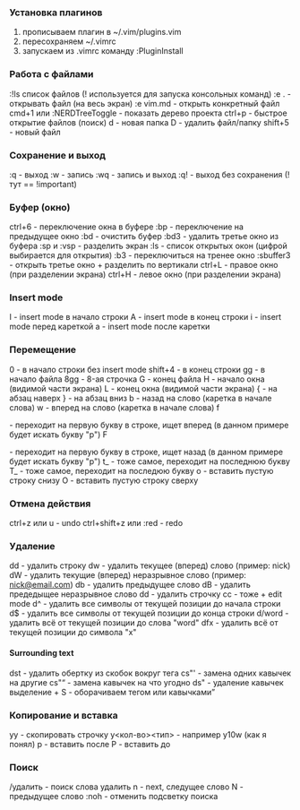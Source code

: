 ### Установка плагинов
1. прописываем плагин в ~/.vim/plugins.vim
2. пересохраняем ~/.vimrc
3. запускаем из .vimrc команду :PluginInstall

### Работа с файлами
:!ls список файлов (! используется для запуска консольных команд)
:e . - открывать файл (на весь экран)
:e vim.md - открыть конкретный файл
cmd+1 или :NERDTreeToggle - показать дерево проекта
ctrl+p - быстрое открытие файлов (поиск)
d - новая папка
D - удалить файл/папку
shift+5 - новый файл

### Сохранение и выход
:q - выход
:w - запись
:wq - запись и выход
:q! - выход без сохранения (! тут == !important)
 
### Буфер (окно)
ctrl+6 - переключение окна в буфере
:bp - переключение на предыдущее окно
:bd - очистить буфер
:bd3 - удалить третье окно из буфера
:sp и :vsp - разделить экран
:ls - список открытых окон (цифрой выбирается для открытия)
:b3 - переключиться на тренее окно
:sbuffer3 - открыть третье окно + разделить по вертикали
ctrl+L - правое окно (при разделении экрана)
ctrl+H - левое окно (при разделении экрана)

### Insert mode
I - insert mode в начало строки
A - insert mode в конец строки
i - insert mode перед кареткой
a - insert mode после каретки

### Перемещение
0 - в начало строки без insert mode
shift+4 - в конец строки
gg - в начало файла
8gg - 8-ая строчка
G - конец файла
H - начало окна (видимой части экрана)
L - конец окна (видимой части экрана)
{ - на абзац наверх
} - на абзац вниз
b - назад на слово (каретка в начале слова)
w - вперед на слово (каретка в начале слова)
f<p> - переходит на первую букву в строке, ищет вперед (в данном примере будет искать букву "p")
F<p> - переходит на первую букву в строке, ищет назад (в данном примере будет искать букву "p")
t_ - тоже самое, переходит на последнюю букву
T_ - тоже самое, переходит на последюю букву
o - вставить пустую строку снизу
O - вставить пустую строку сверху

### Отмена действия
ctrl+z или u - undo
ctrl+shift+z или :red - redo

### Удаление
dd - удалить строку
dw - удалить текущее (вперед) слово (пример: nick)
dW - удалить текущие (вперед) неразрывное слово (пример: nick@email.com)
db - удалить предыдущее слово
dB - удалить предедыщее неразрывное слово
dd - удалить строчку
cc - тоже + edit mode
d^ - удалить все символы от текущей позиции до начала строки
d$ - удалить все символы от текущей позиции до конца строки
d/word - удалить всё от текущей позиции до слова "word"
dfx - удалить всё от текущей позиции до символа "x"
#### Surrounding text
dst - удалить обертку из скобок вокруг тега
cs"' - замена одних кавычек на другие
cs"<q> - замена кавычек на что угодно
ds" - удаление кавычек
выделение + S - оборачиваем тегом или кавычками
### Копирование и вставка
yy - скопировать строчку
y<кол-во><тип> - например y10w (как я понял)
p - вставить после
P - вставить до

### Поиск
/удалить - поиск слова удалить
n - next, следущее слово
N - предыдущее слово
:noh - отменить подсветку поиска
